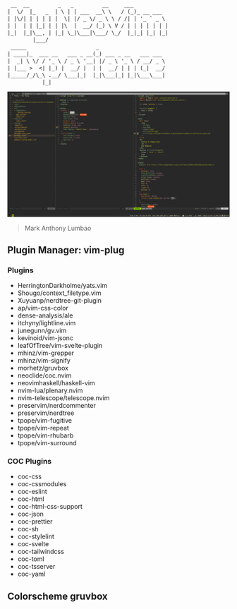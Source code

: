```
 __  __         _   _         __     ___
|  \/  |_   _  | \ | | ___  __\ \   / (_)_ __ ___
| |\/| | | | | |  \| |/ _ \/ _ \ \ / /| | '_ ` _ \
| |  | | |_| | | |\  |  __/ (_) \ V / | | | | | | |
|_|  |_|\__, | |_| \_|\___|\___/ \_/  |_|_| |_| |_|
        |___/
 _____                      _
| ____|_  ___ __   ___ _ __(_) ___ _ __   ___ ___
|  _| \ \/ / '_ \ / _ \ '__| |/ _ \ '_ \ / __/ _ \
| |___ >  <| |_) |  __/ |  | |  __/ | | | (_|  __/
|_____/_/\_\ .__/ \___|_|  |_|\___|_| |_|\___\___|
           |_|
```

![preview](./assets/preview.png)

> Mark Anthony Lumbao

## Plugin Manager: vim-plug

### Plugins

- HerringtonDarkholme/yats.vim
- Shougo/context_filetype.vim
- Xuyuanp/nerdtree-git-plugin
- ap/vim-css-color
- dense-analysis/ale
- itchyny/lightline.vim
- junegunn/gv.vim
- kevinoid/vim-jsonc
- leafOfTree/vim-svelte-plugin
- mhinz/vim-grepper
- mhinz/vim-signify
- morhetz/gruvbox
- neoclide/coc.nvim
- neovimhaskell/haskell-vim
- nvim-lua/plenary.nvim
- nvim-telescope/telescope.nvim
- preservim/nerdcommenter
- preservim/nerdtree
- tpope/vim-fugitive
- tpope/vim-repeat
- tpope/vim-rhubarb
- tpope/vim-surround

### COC Plugins

- coc-css
- coc-cssmodules
- coc-eslint
- coc-html
- coc-html-css-support
- coc-json
- coc-prettier
- coc-sh
- coc-stylelint
- coc-svelte
- coc-tailwindcss
- coc-toml
- coc-tsserver
- coc-yaml

## Colorscheme gruvbox
